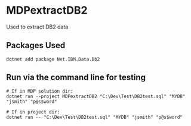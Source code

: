 # MDPextractDB2
Used to extract DB2 data

## Packages Used
```
dotnet add package Net.IBM.Data.Db2
```

## Run via the command line for testing
```
# If in MDP solution dir:
dotnet run --project MDPextractDB2 "C:\Dev\Test\DB2test.sql" "MYDB" "jsmith" "p@s$word"

# If in project dir:
dotnet run -- "C:\Dev\Test\DB2test.sql" "MYDB" "jsmith" "p@s$word"
```